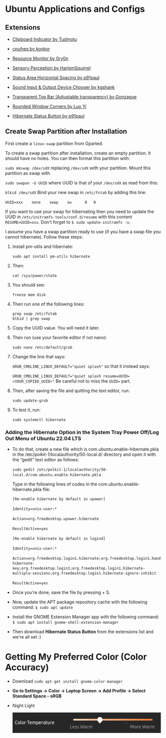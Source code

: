 # Ubuntu Applications and Configs

## Extensions

- [Clipboard Indicator by Tudmotu](https://extensions.gnome.org/extension/779/clipboard-indicator/)

- [cpufreq by konkor](https://extensions.gnome.org/extension/1082/cpufreq/)


- [Resource Monitor by 0ry0n](https://extensions.gnome.org/extension/1634/resource-monitor/)

- [Sensory Perception by HarlemSquirrel](https://extensions.gnome.org/extension/1145/sensory-perception/)


- [Status Area Horizontal Spacing by p91paul](https://extensions.gnome.org/extension/355/status-area-horizontal-spacing/)

- [Sound Input & Output Device Chooser by kgshank](https://extensions.gnome.org/extension/906/sound-output-device-chooser/)

- [Transparent Top Bar (Adjustable transparency) by Gonzague](https://extensions.gnome.org/extension/3960/transparent-top-bar-adjustable-transparency/)

- [Rounded Window Corners by Luo Yi](https://extensions.gnome.org/extension/5237/rounded-window-corners/)

- [Hibernate Status Button by p91paul](https://extensions.gnome.org/extension/755/hibernate-status-button/)


## Create Swap Partition after Installation

First create a `linux-swap` partition from Gparted.

To create a swap partition after installation, create an empty partition. It should have no holes. You can then format this partition with:

`sudo mkswap /dev/sdX`
replacing `/dev/sdX` with your partition. Mount this partition as swap with

`sudo swapon -U UUID`
where UUID is that of your `/dev/sdX` as read from this:

`blkid /dev/sdX`
Bind your new swap in `/etc/fstab` by adding this line:

`UUID=xxx    none    swap    sw      0   0`

If you want to use your swap for hibernating then you need to update the UUID in `/etc/initramfs-tools/conf.d/resume` with this content `RESUME=UUID=xxx`. Don't forget to `$ sudo update-initramfs -u`.

I assume you have a swap partition ready to use (if you have a swap file you cannot hibernate). Follow these steps:

1. Install pm-utils and hibernate:

    `sudo apt install pm-utils hibernate`

2. Then:

    `cat /sys/power/state`

3. You should see:

    `freeze mem disk`

4. Then run one of the following lines:

    ```
    grep swap /etc/fstab
    blkid | grep swap
    ```
5. Copy the UUID value. You will need it later.

6. Then run (use your favorite editor if not nano):

    `sudo nano /etc/default/grub`

7. Change the line that says:

    `GRUB_CMDLINE_LINUX_DEFAULT="quiet splash"`
    so that it instead says:

    `GRUB_CMDLINE_LINUX_DEFAULT="quiet splash resume=UUID=<YOUR_COPIED_UUID>"`
    Be careful not to miss the `UUID=` part.

8. Then, after saving the file and quitting the text editor, run:

    `sudo update-grub`

9. To test it, run:

    `sudo systemctl hibernate`

### Adding the Hibernate Option in the System Tray Power Off/Log Out Menu of Ubuntu 22.04 LTS

- To do that, create a new file which is com.ubuntu.enable-hibernate.pkla in the /etc/polkit-1/localauthority/50-local.d/ directory and open it with the “gedit” text editor as follows:

    `sudo gedit /etc/polkit-1/localauthority/50-local.d/com.ubuntu.enable-hibernate.pkla`

    Type in the following lines of codes in the com.ubuntu.enable-hibernate.pkla file:

    ```
    [Re-enable hibernate by default in upower]

    Identity=unix-user:*

    Action=org.freedesktop.upower.hibernate

    ResultActive=yes

    [Re-enable hibernate by default in logind]

    Identity=unix-user:*

    Action=org.freedesktop.login1.hibernate;org.freedesktop.login1.handle-hibernate-key;org.freedesktop.login1;org.freedesktop.login1.hibernate-multiple-sessions;org.freedesktop.login1.hibernate-ignore-inhibit

    ResultActive=yes
    ```

- Once you’re done, save the file by pressing <Ctrl> + S.

- Now, update the APT package repository cache with the following command:
`$ sudo apt update`

- Install the GNOME Extension Manager app with the following command:
`$ sudo apt install gnome-shell-extension-manager`

- Then download **Hibernate Status Button** from the extensions list and we're all set :)

# Getting My Preferred Color (Color Accuracy)

- Download `sudo apt-get install gnome-color-manager` 

- **Go to Settings -> Color -> Laptop Screen -> Add Profile -> Select Standard Space - sRGB**

- Night Light

    ![Color Temp](./assets/color-temp.png)